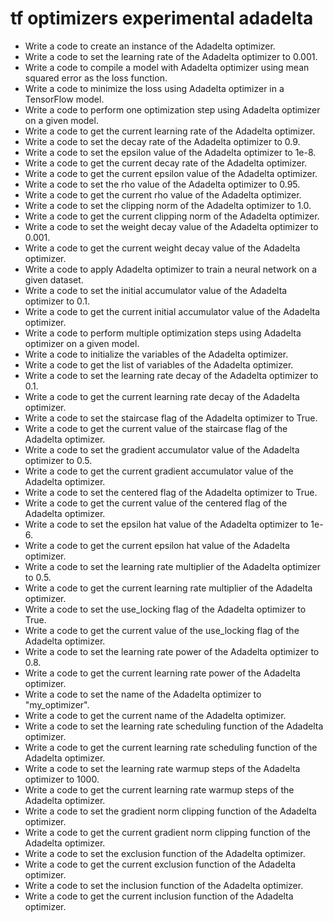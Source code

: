 # tf optimizers experimental adadelta

- Write a code to create an instance of the Adadelta optimizer.
- Write a code to set the learning rate of the Adadelta optimizer to 0.001.
- Write a code to compile a model with Adadelta optimizer using mean squared error as the loss function.
- Write a code to minimize the loss using Adadelta optimizer in a TensorFlow model.
- Write a code to perform one optimization step using Adadelta optimizer on a given model.
- Write a code to get the current learning rate of the Adadelta optimizer.
- Write a code to set the decay rate of the Adadelta optimizer to 0.9.
- Write a code to set the epsilon value of the Adadelta optimizer to 1e-8.
- Write a code to get the current decay rate of the Adadelta optimizer.
- Write a code to get the current epsilon value of the Adadelta optimizer.
- Write a code to set the rho value of the Adadelta optimizer to 0.95.
- Write a code to get the current rho value of the Adadelta optimizer.
- Write a code to set the clipping norm of the Adadelta optimizer to 1.0.
- Write a code to get the current clipping norm of the Adadelta optimizer.
- Write a code to set the weight decay value of the Adadelta optimizer to 0.001.
- Write a code to get the current weight decay value of the Adadelta optimizer.
- Write a code to apply Adadelta optimizer to train a neural network on a given dataset.
- Write a code to set the initial accumulator value of the Adadelta optimizer to 0.1.
- Write a code to get the current initial accumulator value of the Adadelta optimizer.
- Write a code to perform multiple optimization steps using Adadelta optimizer on a given model.
- Write a code to initialize the variables of the Adadelta optimizer.
- Write a code to get the list of variables of the Adadelta optimizer.
- Write a code to set the learning rate decay of the Adadelta optimizer to 0.1.
- Write a code to get the current learning rate decay of the Adadelta optimizer.
- Write a code to set the staircase flag of the Adadelta optimizer to True.
- Write a code to get the current value of the staircase flag of the Adadelta optimizer.
- Write a code to set the gradient accumulator value of the Adadelta optimizer to 0.5.
- Write a code to get the current gradient accumulator value of the Adadelta optimizer.
- Write a code to set the centered flag of the Adadelta optimizer to True.
- Write a code to get the current value of the centered flag of the Adadelta optimizer.
- Write a code to set the epsilon hat value of the Adadelta optimizer to 1e-6.
- Write a code to get the current epsilon hat value of the Adadelta optimizer.
- Write a code to set the learning rate multiplier of the Adadelta optimizer to 0.5.
- Write a code to get the current learning rate multiplier of the Adadelta optimizer.
- Write a code to set the use_locking flag of the Adadelta optimizer to True.
- Write a code to get the current value of the use_locking flag of the Adadelta optimizer.
- Write a code to set the learning rate power of the Adadelta optimizer to 0.8.
- Write a code to get the current learning rate power of the Adadelta optimizer.
- Write a code to set the name of the Adadelta optimizer to "my_optimizer".
- Write a code to get the current name of the Adadelta optimizer.
- Write a code to set the learning rate scheduling function of the Adadelta optimizer.
- Write a code to get the current learning rate scheduling function of the Adadelta optimizer.
- Write a code to set the learning rate warmup steps of the Adadelta optimizer to 1000.
- Write a code to get the current learning rate warmup steps of the Adadelta optimizer.
- Write a code to set the gradient norm clipping function of the Adadelta optimizer.
- Write a code to get the current gradient norm clipping function of the Adadelta optimizer.
- Write a code to set the exclusion function of the Adadelta optimizer.
- Write a code to get the current exclusion function of the Adadelta optimizer.
- Write a code to set the inclusion function of the Adadelta optimizer.
- Write a code to get the current inclusion function of the Adadelta optimizer.